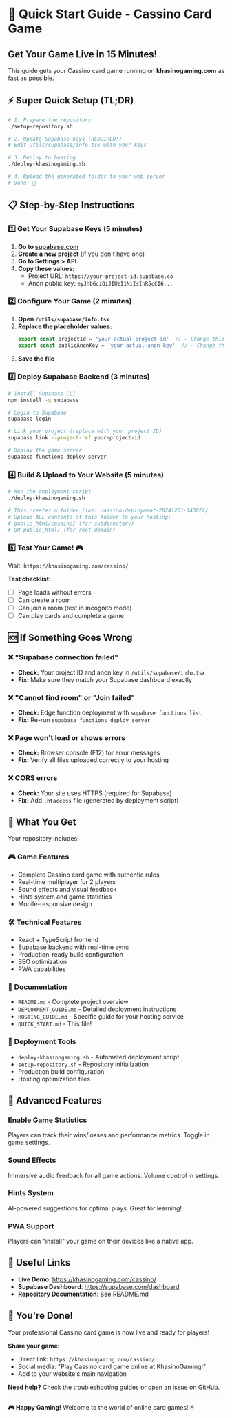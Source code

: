# 🚀 Quick Start Guide - Cassino Card Game

## Get Your Game Live in 15 Minutes!

This guide gets your Cassino card game running on **khasinogaming.com** as fast as possible.

## ⚡ Super Quick Setup (TL;DR)

```bash
# 1. Prepare the repository
./setup-repository.sh

# 2. Update Supabase keys (REQUIRED!)
# Edit utils/supabase/info.tsx with your keys

# 3. Deploy to hosting
./deploy-khasinogaming.sh

# 4. Upload the generated folder to your web server
# Done! 🎉
```

## 📋 Step-by-Step Instructions

### 1️⃣ Get Your Supabase Keys (5 minutes)

1. **Go to [supabase.com](https://supabase.com)**
2. **Create a new project** (if you don't have one)
3. **Go to Settings > API**
4. **Copy these values:**
   - Project URL: `https://your-project-id.supabase.co`
   - Anon public key: `eyJhbGciOiJIUzI1NiIsInR5cCI6...`

### 2️⃣ Configure Your Game (2 minutes)

1. **Open `/utils/supabase/info.tsx`**
2. **Replace the placeholder values:**
   ```typescript
   export const projectId = 'your-actual-project-id'  // ← Change this!
   export const publicAnonKey = 'your-actual-anon-key'  // ← Change this!
   ```
3. **Save the file**

### 3️⃣ Deploy Supabase Backend (3 minutes)

```bash
# Install Supabase CLI
npm install -g supabase

# Login to Supabase
supabase login

# Link your project (replace with your project ID)
supabase link --project-ref your-project-id

# Deploy the game server
supabase functions deploy server
```

### 4️⃣ Build & Upload to Your Website (5 minutes)

```bash
# Run the deployment script
./deploy-khasinogaming.sh

# This creates a folder like: cassino-deployment-20241201-143022/
# Upload ALL contents of this folder to your hosting:
# public_html/cassino/ (for subdirectory)
# OR public_html/ (for root domain)
```

### 5️⃣ Test Your Game! 🎮

Visit: `https://khasinogaming.com/cassino/`

**Test checklist:**
- [ ] Page loads without errors
- [ ] Can create a room
- [ ] Can join a room (test in incognito mode)
- [ ] Can play cards and complete a game

## 🆘 If Something Goes Wrong

### ❌ "Supabase connection failed"
- **Check:** Your project ID and anon key in `/utils/supabase/info.tsx`
- **Fix:** Make sure they match your Supabase dashboard exactly

### ❌ "Cannot find room" or "Join failed"  
- **Check:** Edge function deployment with `supabase functions list`
- **Fix:** Re-run `supabase functions deploy server`

### ❌ Page won't load or shows errors
- **Check:** Browser console (F12) for error messages
- **Fix:** Verify all files uploaded correctly to your hosting

### ❌ CORS errors
- **Check:** Your site uses HTTPS (required for Supabase)
- **Fix:** Add `.htaccess` file (generated by deployment script)

## 📁 What You Get

Your repository includes:

### 🎮 Game Features
- Complete Cassino card game with authentic rules
- Real-time multiplayer for 2 players
- Sound effects and visual feedback
- Hints system and game statistics
- Mobile-responsive design

### 🛠️ Technical Features
- React + TypeScript frontend
- Supabase backend with real-time sync
- Production-ready build configuration
- SEO optimization
- PWA capabilities

### 📖 Documentation
- `README.md` - Complete project overview
- `DEPLOYMENT_GUIDE.md` - Detailed deployment instructions
- `HOSTING_GUIDE.md` - Specific guide for your hosting service
- `QUICK_START.md` - This file!

### 🔧 Deployment Tools
- `deploy-khasinogaming.sh` - Automated deployment script
- `setup-repository.sh` - Repository initialization
- Production build configuration
- Hosting optimization files

## 🎯 Advanced Features

### Enable Game Statistics
Players can track their wins/losses and performance metrics. Toggle in game settings.

### Sound Effects
Immersive audio feedback for all game actions. Volume control in settings.

### Hints System
AI-powered suggestions for optimal plays. Great for learning!

### PWA Support
Players can "install" your game on their devices like a native app.

## 🔗 Useful Links

- **Live Demo**: https://khasinogaming.com/cassino/
- **Supabase Dashboard**: https://supabase.com/dashboard
- **Repository Documentation**: See README.md

## 🎊 You're Done!

Your professional Cassino card game is now live and ready for players!

**Share your game:**
- Direct link: `https://khasinogaming.com/cassino/`
- Social media: "Play Cassino card game online at KhasinoGaming!"
- Add to your website's main navigation

**Need help?** Check the troubleshooting guides or open an issue on GitHub.

---

**🎮 Happy Gaming!** Welcome to the world of online card games! 🃏